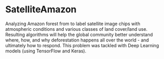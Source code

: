 # SatelliteAmazon
Analyzing Amazon forest from to label satellite image chips with atmospheric conditions and various classes of land cover/land use. Resulting algorithms will help the global community better understand where, how, and why deforestation happens all over the world - and ultimately how to respond.  This problem was tackled with Deep Learning models (using TensorFlow and Keras).
